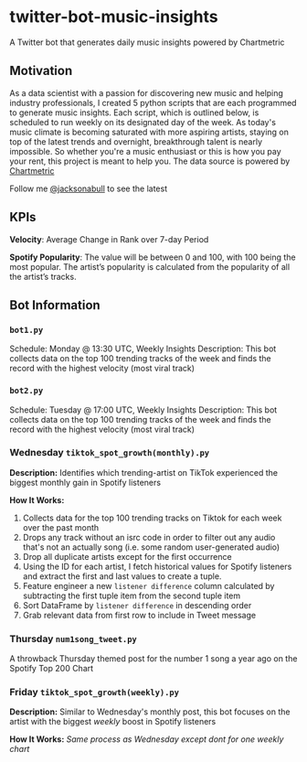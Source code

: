 # twitter-bot-music-insights
A Twitter bot that generates daily music insights powered by Chartmetric

## Motivation
As a data scientist with a passion for discovering new music and helping industry professionals, I created 5 python scripts that are each programmed to generate music insights. Each script, which is outlined below, is scheduled to run weekly on its designated day of the week. As today's music climate is becoming saturated with  more aspiring artists, staying on top of the latest trends and overnight, breakthrough talent is nearly impossible. So whether you're a music enthusiast or this is how you pay your rent, this project is meant to help you. The data source is powered by [Chartmetric](https://app.chartmetric.com/dashboard/artists)

Follow me [@jacksonabull](https://twitter.com/jacksonabull) to see the latest

## KPIs
**Velocity**: Average Change in Rank over 7-day Period

**Spotify Popularity**: The value will be between 0 and 100, with 100 being the most popular. The artist’s popularity is calculated from the popularity of all the artist’s tracks.

## Bot Information
### `bot1.py`
Schedule: Monday @ 13:30 UTC, Weekly
Insights Description: This bot collects data on the top 100 trending tracks of the week and finds the record with the highest velocity (most viral track)
### `bot2.py`
Schedule: Tuesday @ 17:00 UTC, Weekly
Insights Description: This bot collects data on the top 100 trending tracks of the week and finds the record with the highest velocity (most viral track)
### Wednesday `tiktok_spot_growth(monthly).py`
**Description:** Identifies which trending-artist on TikTok experienced the biggest monthly gain in Spotify listeners

**How It Works:**
1. Collects data for the top 100 trending tracks on Tiktok for each week over the past month
2. Drops any track without an isrc code in order to filter out any audio that's not an actually song (i.e. some random user-generated audio)
3. Drop all duplicate artists except for the first occurrence 
4. Using the ID for each artist, I fetch historical values for Spotify listeners and extract the first and last values to create a tuple.
5. Feature engineer a new `listener difference` column calculated by subtracting the first tuple item from the second tuple item
6. Sort DataFrame by `listener difference` in descending order
7. Grab relevant data from first row to include in Tweet message
### Thursday `num1song_tweet.py`
A throwback Thursday themed post for the number 1 song a year ago on the Spotify Top 200 Chart
### Friday `tiktok_spot_growth(weekly).py`
**Description:** Similar to Wednesday's monthly post, this bot focuses on the artist with the biggest *weekly* boost in Spotify listeners

**How It Works:** *Same process as Wednesday except dont for one weekly chart*

